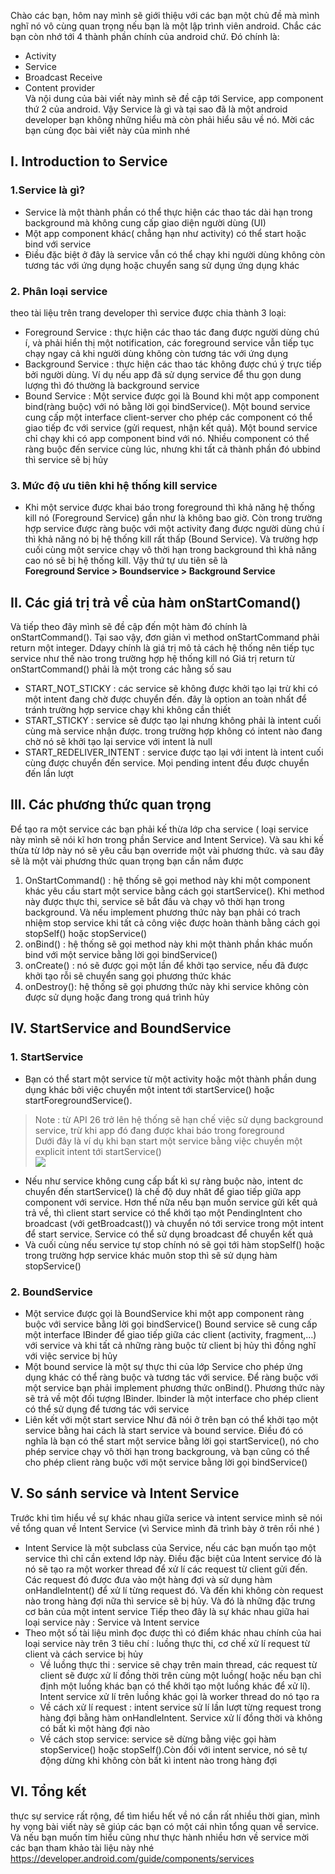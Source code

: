 Chào các bạn, hôm nay mình sẽ giới thiệu với các bạn một chủ đề mà mình nghĩ nó vô cùng quan trọng nếu bạn là một lập trình viên android. Chắc các bạn còn nhớ tới 4 thành phần chính của android chứ. Đó chính là: 
* Activity
* Service
* Broadcast Receive
* Content provider  
Và nội dung của bài viết này mình sẽ đề cập tới Service, app component thứ 2 của android.
Vậy Service là gì và tại sao đã là một android developer bạn không những hiểu mà còn phải hiểu sâu về nó. Mời các bạn cùng đọc bài viết này của mình nhé  
## I.	Introduction to Service
### 1.Service là gì?
-	Service là một thành phần có thể thực hiện các thao tác dài hạn trong background mà không cung cấp giao diện người dùng (UI)
-	Một app component khác( chẳng hạn như activity) có thể start hoặc bind với service
-	Điều đặc biệt ở đây là service vẫn có thể chạy khi người dùng không còn tương tác với ứng dụng hoặc chuyển sang sử dụng ứng dụng khác  
### 2.	Phân loại service  
theo tài liệu trên trang developer thì service được chia thành 3 loại:
* Foreground Service : thực hiện các thao tác đang được người dùng chú í, và phải hiển thị một notification, các foreground service vẫn tiếp tục chạy ngay cả khi người dùng không còn tương tác với ứng dụng  
* Background Service : thực hiện các thao tác không được chú ý trực tiếp bởi người dùng. Ví dụ nếu app đã sử dụng service để thu gọn dung lượng thì đó thường là background service  
* Bound Service : Một service được gọi là Bound khi một app component bind(ràng buộc) với nó bằng lời gọi bindService(). Một bound service cung cấp một interface client-server cho phép các component có thể giao tiếp đc với service (gửi request, nhận kết quả). Một bound service chỉ chạy khi có app component bind với nó. Nhiều component có thể ràng buộc đến service cùng lúc, nhưng khi tất cả thành phần đó ubbind thì service sẽ bị hủy  
### 3.	Mức độ ưu tiên khi hệ thống kill service  
* Khi một service được khai báo trong foreground thì khả năng hệ thống kill nó  (Foreground Service) gần như là không bao giờ. Còn trong trường hợp service được ràng buộc với một activity đang được người dùng chú í thì khả năng nó bị hệ thống kill rất thấp (Bound Service). Và trường hợp cuối cùng một service chạy vô thời hạn trong background thì khả năng cao nó sẽ bị hệ thống kill.
Vậy thứ tự ưu tiên sẽ là  
**Foreground Service > Boundservice > Background Service**
## II.	Các giá trị trả về của hàm onStartComand()
 Và tiếp theo đây mình sẽ đề cập đến một hàm đó chính là onStartCommand(). Tại sao vậy, đơn giản vì method onStartCommand phải return một integer. Ddayy chính là giá trị mô tả cách hệ thống nên tiếp tục service như thế nào trong trường hợp hệ thống kill nó
Giá trị return từ onStartCommand() phải là một trong các hằng số sau

-	START_NOT_STICKY : các service sẽ không được khởi tạo lại trừ khi có một intent đang chờ được chuyển đến. đây là option an toàn nhất để tránh trường hợp service chạy khi không cần thiết 
-	START_STICKY : service sẽ được tạo lại nhưng không phải là intent cuối cùng mà service nhận được. trong trường hợp không có intent nào đang chờ nó sẽ khởi tạo lại service với intent là null
-	START_REDELIVER_INTENT : service được tạo lại với intent là intent cuối cùng được chuyển đến service. Mọi pending intent đều được chuyển đến lần lượt
## III.	Các phương thức quan trọng 
Để tạo ra một service các bạn phải kế thừa lớp cha service ( loại service này mình sẽ nói kĩ hơn trong phần Service and Intent Service). Và sau khi kế thừa từ lớp này nó sẽ yêu cầu bạn override một vài phương thức. và sau đây sẽ là một vài phương thức quan trọng bạn cần nắm được 
1.	OnStartCommand() : hệ thống sẽ gọi method này khi một component khác yêu cầu start một service bằng cách gọi startService(). Khi method này được thực thi, service sẽ bắt đầu và chạy vô thời hạn trong background. Và nếu implement phương thức này bạn phải có trach nhiệm stop service khi tất cả công việc được hoàn thành bằng cách gọi stopSelf() hoặc stopService()
2.	onBind() : hệ thống sẽ gọi method này khi một thành phần khác muốn bind với một service bằng lời gọi bindService()
3.	onCreate() : nó sẽ được gọi một lần để khởi tạo service, nếu đã được khởi tạo rỗi sẽ chuyển sang gọi phương thức khác
4.	onDestroy(): hệ thống sẽ gọi phương thức này khi service không còn được sử dụng hoặc đang trong quá trình hủy  
## IV.	StartService and BoundService
### 1.	StartService  
- Bạn có thể start một service từ một activity hoặc một thành phần dung dụng khác bởi việc chuyển một intent tới startService() hoặc startForegroundService().   
> Note : từ API 26 trở lên hệ thống sẽ hạn chế việc sử dụng background service, trừ khi app đó đang được khai báo trong foreground  
Dưới đây là ví dụ khi bạn start một service bằng việc chuyền một explicit intent tới startService()  
![](https://images.viblo.asia/e1ff6ae3-713f-47f1-a40b-068edf9ca343.PNG)
 
* Nếu như service không cung cấp bất kì sự ràng buộc nào, intent dc chuyển đến startService() là chế độ duy nhât để giao tiếp giữa app component với service. Hơn thế nữa nếu bạn muốn service gửi kết quả trả về, thì client start service có thể khởi tạo một PendingIntent cho broadcast (với getBroadcast()) và chuyển nó tới service trong một intent để start service. Service có thể sử dụng broadcast để chuyển kết quả
* Và cuối cùng nếu service tự stop chính nó sẽ gọi tới hàm stopSelf() hoặc trong trường hợp service khác muôn stop thì sẽ sử dụng hàm stopService()

### 2.	BoundService
* Một service được gọi là BoundService khi một app component ràng buộc với service bằng lời gọi bindService()
Bound service sẽ cung cấp một interface IBinder để giao tiếp giữa các client (activity, fragment,…) với service và khi tất cả những ràng buộc từ client bị hủy thì đồng nghĩ với việc service bị hủy
* Một bound service là một sự thực thi của lớp Service cho phép ứng dụng khác có thể ràng buộc và tương tác với service.
Để ràng buộc với một service bạn phải implement phương thức onBind(). Phương thức này sẽ trả về một đối tượng IBinder. Ibinder là một interface cho phép client có thể sử dụng để tương tác với service
* Liên kết với một start service 
Như đã nói ở trên bạn có thể khởi tạo một service bằng hai cách là start service và bound service. Điều đó có nghĩa là bạn có thể start một service bằng lời gọi startService(), nó cho phép service chạy vô thời hạn trong backgroung, và bạn cũng có thể cho phép client ràng buộc với một service bằng lời gọi bindService()

## V.	So sánh service và Intent Service
Trước khi tìm hiểu về sự khác nhau giữa serice và intent service mình sẽ nói về tổng quan về Intent Service (vì Service mình đã trình bày ở trên rồi nhé )
* Intent Service là một subclass của Service, nếu các bạn muốn tạo một service thì chỉ cần extend lớp này. Điều đặc biệt của Intent service đó là nó sẽ tạo ra một worker thread để xử lí các request từ client gửi đến. Các request đó được đưa vào một hàng đợi và sử dụng hàm onHandleIntent() để xử lí từng request đó. Và đến khi không còn request nào trong hàng đợi nữa thì service sẽ bị hủy. Và đó là những đặc trưng cơ bản của một intent service
Tiếp theo đây là sự khác nhau giữa hai loại service này : Service và Intent service  
* Theo một số tài liệu mình đọc được thì có điểm khác nhau chính của hai loại service này trên 3 tiêu chí : luồng thực thi, cơ chế xử lí request từ client và cách service bị hủy  
   - Về luồng thực thi : service sẽ chạy trên main thread, các request từ client sẽ được xử lí đồng thời trên cùng một luồng( hoặc nếu bạn chỉ định một luồng khác bạn có thể khởi tạo một luồng khác để xử lí). Intent service xử lí trên luồng khác gọi là worker thread do nó tạo ra   
    - Về cách xử lí request : intent service sử lí lần lượt từng request trong hàng đợi bằng hàm onHandleIntent. Service xử lí đồng thời và không có bất kì một hàng đợi nào
    - Về cách stop service: service sẽ dừng bằng việc gọi hàm stopService() hoặc stopSelf().Còn đối với intent service, nó sẽ tự động dừng khi không còn bất kì intent nào trong hàng đợi
##   VI. Tổng kết 
thực sự service rất rộng, để tìm hiểu hết về nó cần rất nhiều thời gian, mình hy vọng bài viết này sẽ giúp các bạn có một cái nhìn tổng quan về service. Và nếu bạn muốn tỉm hiểu cũng như thực hành nhiều hơn về service mời các bạn tham khảo tài liệu này nhé  
https://developer.android.com/guide/components/services